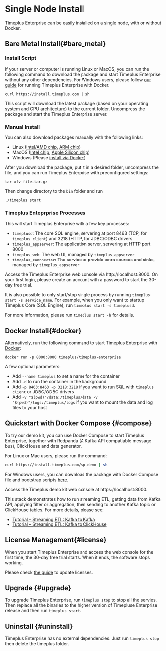 # Single Node Install

Timeplus Enterprise can be easily installed on a single node, with or without Docker.

## Bare Metal Install{#bare_metal}

### Install Script

If your server or computer is running Linux or MacOS, you can run the following command to download the package and start Timeplus Enterprise without any other dependencies. For Windows users, please follow [our guide](#docker) for running Timeplus Enterprise with Docker.

```shell
curl https://install.timeplus.com | sh
```

This script will download the latest package (based on your operating system and CPU architecture) to the current folder. Uncompress the package and start the Timeplus Enterprise server.

### Manual Install
You can also download packages manually with the following links:
* Linux ([Intel/AMD chip](https://install.timeplus.com/latest-linux-amd64.tar.gz), [ARM chip](https://install.timeplus.com/latest-linux-arm64.tar.gz))
* MacOS ([Intel chip](https://install.timeplus.com/latest-darwin-amd64.tar.gz), [Apple Silicon chip](https://install.timeplus.com/latest-darwin-arm64.tar.gz))
* Windows (Please [install via Docker](#docker))

After you download the package, put it in a desired folder, uncompress the file, and you can run Timeplus Enterprise with preconfigured settings:

```shell
tar xfv file.tar.gz
```
Then change directory to the `bin` folder and run
```shell
./timeplus start
```
### Timeplus Enteprprise Processes
This will start Timeplus Enterprise with a few key processes:
* `timeplusd`: The core SQL engine, servering at port 8463 (TCP, for `timeplus client`) and 3218 (HTTP, for JDBC/ODBC drivers
* `timeplus_appserver`: The application server, servering at HTTP port 8000
* `timeplus_web`: The web UI, managed by `timeplus_appserver`
* `timeplus_connnector`: The service to provide extra sources and sinks, managed by `timeplus_appserver`

Access the Timeplus Enterprise web console via http://localhost:8000. On your first login, please create an account with a password to start the 30-day free trial.

It is also possible to only start/stop single process by running `timeplus start -s service_name`. For example, when you only want to startup Timeplus Core (SQL Engine), run `timeplus start -s timeplusd`.

For more information, please run  `timeplus start -h` for details.

## Docker Install{#docker}

Alternatively, run the following command to start Timeplus Enterprise with [Docker](https://www.docker.com/get-started/):
```shell
docker run -p 8000:8000 timeplus/timeplus-enterprise
```

A few optional parameters:
* Add `--name timeplus` to set a name for the container
* Add `-d` to run the container in the background
* Add `-p 8463:8463 -p 3218:3218` if you want to run SQL with `timeplus client` or JDBC/ODBC drivers
* Add `-v "$(pwd)"/data:/timeplus/data -v "$(pwd)"/logs:/timeplus/logs` if you want to mount the data and log files to your host

## Quickstart with Docker Compose {#compose}
To try our demo kit, you can use Docker Compose to start Timeplus Enterprise, together with Redpanda (A Kafka API compatiable message bus), ClickHouse and data generator.

For Linux or Mac users, please run the command:
```bash
curl https://install.timeplus.com/sp-demo | sh
```

For Windows users, you can download the package with Docker Compose file and bootstrap scripts [here](https://timeplus.io/dist/timeplus_enterprise/sp-demo-20240522.zip).

Access the Timeplus demo kit web console at https://localhost:8000.

This stack demonstrates how to run streaming ETL, getting data from Kafka API, applying filter or aggregation, then sending to another Kafka topic or ClickHouse tables. For more details, please see:
* [Tutorial – Streaming ETL: Kafka to Kafka](tutorial-sql-etl)
* [Tutorial – Streaming ETL: Kafka to ClickHouse](tutorial-sql-etl-kafka-to-ch)

## License Management{#license}
When you start Timeplus Enterprise and access the web console for the first time, the 30-day free trial starts. When it ends, the software stops working.

Please check [the guide](server_config#license) to update licenses.

## Upgrade {#upgrade}
To upgrade Timeplus Enterprise, run `timeplus stop` to stop all the servies. Then replace all the binaries to the higher version of Timepluse Enterprise release and then run `timeplus start`.

## Uninstall {#uninstall}
Timeplus Enterprise has no external dependencies. Just run `timeplus stop` then delete the timeplus folder.
